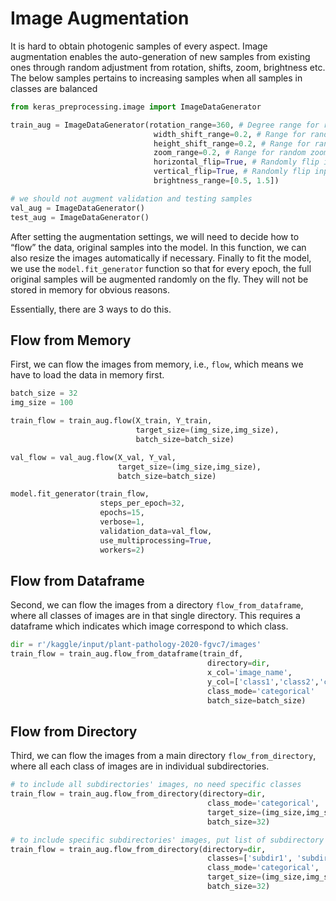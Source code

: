 # Image Augmentation

It is hard to obtain photogenic samples of every aspect. Image augmentation enables the auto-generation of new samples from existing ones through random adjustment from rotation, shifts, zoom, brightness etc. The below samples pertains to increasing samples when all samples in classes are balanced


```python
from keras_preprocessing.image import ImageDataGenerator

train_aug = ImageDataGenerator(rotation_range=360, # Degree range for random rotations
                                width_shift_range=0.2, # Range for random horizontal shifts
                                height_shift_range=0.2, # Range for random vertical shifts
                                zoom_range=0.2, # Range for random zoom
                                horizontal_flip=True, # Randomly flip inputs horizontally
                                vertical_flip=True, # Randomly flip inputs vertically
                                brightness_range=[0.5, 1.5])

# we should not augment validation and testing samples
val_aug = ImageDataGenerator()
test_aug = ImageDataGenerator()
```

After setting the augmentation settings, we will need to decide how to “flow” the data, original samples into the model. In this function, we can also resize the images automatically if necessary. Finally to fit the model, we use the `model.fit_generator` function so that for every epoch, the full original samples will be augmented randomly on the fly. They will not be stored in memory for obvious reasons.

Essentially, there are 3 ways to do this. 

## Flow from Memory

First, we can flow the images from memory, i.e., `flow`, which means we have to load the data in memory first.


```python
batch_size = 32
img_size = 100

train_flow = train_aug.flow(X_train, Y_train,
                            target_size=(img_size,img_size),
                            batch_size=batch_size)

val_flow = val_aug.flow(X_val, Y_val,
                        target_size=(img_size,img_size),
                        batch_size=batch_size)

model.fit_generator(train_flow,
                    steps_per_epoch=32,
                    epochs=15,
                    verbose=1,
                    validation_data=val_flow,
                    use_multiprocessing=True,
                    workers=2)
```

## Flow from Dataframe

Second, we can flow the images from a directory `flow_from_dataframe`, where all classes of images are in that single directory. This requires a dataframe which indicates which image correspond to which class.

```python
dir = r'/kaggle/input/plant-pathology-2020-fgvc7/images'
train_flow = train_aug.flow_from_dataframe(train_df,
                                            directory=dir,
                                            x_col='image_name',
                                            y_col=['class1','class2','class3','class4'],
                                            class_mode='categorical'
                                            batch_size=batch_size)
```

## Flow from Directory

Third, we can flow the images from a main directory `flow_from_directory`, where all each class of images are in individual subdirectories.

```python
# to include all subdirectories' images, no need specific classes
train_flow = train_aug.flow_from_directory(directory=dir,
                                            class_mode='categorical',
                                            target_size=(img_size,img_size),
                                            batch_size=32)

# to include specific subdirectories' images, put list of subdirectory names under classes
train_flow = train_aug.flow_from_directory(directory=dir,
                                            classes=['subdir1', 'subdir2', 'subdir3'],
                                            class_mode='categorical',
                                            target_size=(img_size,img_size),
                                            batch_size=32)
```